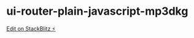 # ui-router-plain-javascript-mp3dkg

[Edit on StackBlitz ⚡️](https://stackblitz.com/edit/ui-router-plain-javascript-mp3dkg)